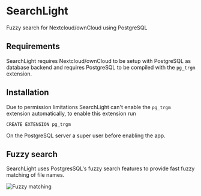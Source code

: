 # SearchLight

Fuzzy search for Nextcloud/ownCloud using PostgreSQL

## Requirements

SearchLight requires Nextcloud/ownCloud to be setup with PostgreSQL as database backend and requires PostgreSQL to be compiled with the `pg_trgm` extension.

## Installation

Due to permission limitations SearchLight can't enable the `pg_trgm` extension automatically, to enable this extension run

```
CREATE EXTENSION pg_trgm
```

On the PostgreSQL server a super user before enabling the app.

## Fuzzy search

SearchLight uses PostgresSQL's fuzzy search features to provide fast fuzzy matching of file names.
 
![Fuzzy matching](https://i.imgur.com/1klNa7k.png)
